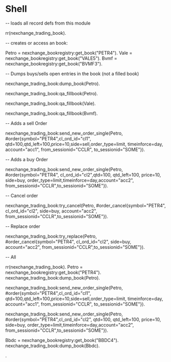 
Shell
==

-- loads all record defs from this module

rr(nexchange_trading_book).

-- creates or access an book:

Petro = nexchange_bookregistry:get_book("PETR4"). 
Vale = nexchange_bookregistry:get_book("VALE5"). 
Bvmf = nexchange_bookregistry:get_book("BVMF3"). 



-- Dumps buys/sells open entries in the book (not a filled book)

nexchange_trading_book:dump_book(Petro).

nexchange_trading_book:qa_fillbook(Petro). 

nexchange_trading_book:qa_fillbook(Vale). 

nexchange_trading_book:qa_fillbook(Bvmf). 




-- Adds a sell Order

nexchange_trading_book:send_new_order_single(Petro, #order{symbol="PETR4",cl_ord_id="cl1",
                qtd=100,qtd_left=100,price=10,side=sell,order_type=limit, timeinforce=day, account="acc1", from_sessionid="CCLR", to_sessionid="SOME"}).


-- Adds a buy Order

nexchange_trading_book:send_new_order_single(Petro, #order{symbol="PETR4",
                cl_ord_id="cl2",qtd=100, qtd_left=100, price=10, side=buy, order_type=limit,timeinforce=day,account="acc2", from_sessionid="CCLR",to_sessionid="SOME"}).



-- Cancel order 

nexchange_trading_book:try_cancel(Petro, #order_cancel{symbol="PETR4", cl_ord_id="cl2", side=buy, account="acc2", from_sessionid="CCLR",to_sessionid="SOME"}).


-- Replace order


nexchange_trading_book:try_replace(Petro, #order_cancel{symbol="PETR4", cl_ord_id="cl2", side=buy, account="acc2", from_sessionid="CCLR",to_sessionid="SOME"}).


-- All

rr(nexchange_trading_book). 
Petro = nexchange_bookregistry:get_book("PETR4").
nexchange_trading_book:dump_book(Petro).

nexchange_trading_book:send_new_order_single(Petro, #order{symbol="PETR4",cl_ord_id="cl1",
                qtd=100,qtd_left=100,price=10,side=sell,order_type=limit, timeinforce=day, account="acc1", from_sessionid="CCLR", to_sessionid="SOME"}).

nexchange_trading_book:send_new_order_single(Petro, #order{symbol="PETR4",cl_ord_id="cl2",
                qtd=100, qtd_left=100, price=10, side=buy, order_type=limit,timeinforce=day,account="acc2", from_sessionid="CCLR",to_sessionid="SOME"}).











Bbdc = nexchange_bookregistry:get_book("BBDC4").
nexchange_trading_book:dump_book(Bbdc).




.

